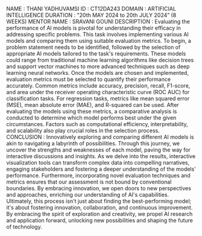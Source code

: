 NAME        : THANI YADHUVAMSI
ID          : CT12DA243
DOMAIN      : ARTIFICIAL INTELLIGENCE
DURATION    : "20th MAY 2024 to 20th JULY 2024” (8 WEEKS)
MENTOR NAME : SRAVANI GOUNI
DESCRIPTION : Evaluating the performance of AI models is pivotal for understanding their efficacy in addressing specific problems.
This task involves implementing various AI models and comparing them using suitable evaluation metrics. To begin, a problem statement needs to be identified,
followed by the selection of appropriate AI models tailored to the task's requirements.
These models could range from traditional machine learning algorithms like decision trees and support vector machines to more advanced techniques such as deep learning neural networks.
Once the models are chosen and implemented, evaluation metrics must be selected to quantify their performance accurately.
Common metrics include accuracy, precision, recall, F1-score, and area under the receiver operating characteristic curve (ROC AUC) for classification tasks.
For regression tasks, metrics like mean squared error (MSE), mean absolute error (MAE), and R-squared can be used.
After evaluating the models using these metrics, a comparative analysis is conducted to determine which model performs best under the given circumstances.
Factors such as computational efficiency, interpretability, and scalability also play crucial roles in the selection process.
CONCLUSION : Innovatively exploring and comparing different AI models is akin to navigating a labyrinth of possibilities.
Through this journey, we uncover the strengths and weaknesses of each model, paving the way for interactive discussions and insights.
As we delve into the results, interactive visualization tools can transform complex data into compelling narratives, engaging stakeholders and fostering a deeper understanding of the models' performance.
Furthermore, incorporating novel evaluation techniques and metrics ensures that our assessment is not bound by conventional boundaries.
By embracing innovation, we open doors to new perspectives and approaches, enriching our understanding of AI's capabilities.
Ultimately, this process isn't just about finding the best-performing model; it's about fostering innovation, collaboration, and continuous improvement.
By embracing the spirit of exploration and creativity, we propel AI research and application forward, unlocking new possibilities and shaping the future of technology.
